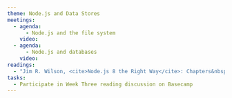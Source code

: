 ```yaml
---
theme: Node.js and Data Stores
meetings:
  - agenda:
      - Node.js and the file system
    video:
  - agenda:
      - Node.js and databases
    video:
readings:
  - "Jim R. Wilson, <cite>Node.js 8 the Right Way</cite>: Chapters&nbsp;5–6"
tasks:
  - Participate in Week Three reading discussion on Basecamp
---
```


<!--
theme: One-on-One Conferences; Web Standards Refresher
meetings:
  - agenda:
      - <b>No class.</b> Individual Project One remote consultations with instructor.
    video:
  - agenda:
      - "Introduce [Project Two](projects/#project-two)"
      - "An all-too-brief refresher on web standards: semantic HTML, progressive enhancement (CSS & JS)"
    video:
readings:
  - "[<cite>Shape Up</cite>](https://basecamp.com/shapeup), Ch. 7–8"
  - <cite>Great Web APIs</cite>, Preface, Ch. 1
tasks:
  - Participate in Week Three reading discussion on Basecamp
-->
